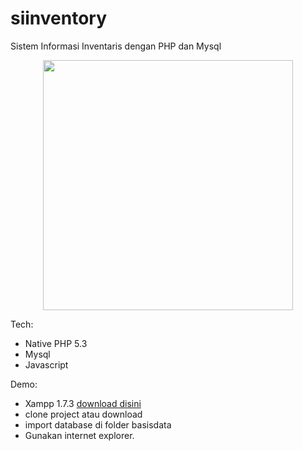 # siinventory
Sistem Informasi Inventaris dengan PHP dan Mysql

<p align="center"><img height="400px" src="https://github.com/perdianto27/siinventory/blob/master/desain/screenshoot.jpg"></p>

Tech:
- Native PHP 5.3 
- Mysql
- Javascript

Demo:
- Xampp 1.7.3 <a href="http://www.mediafire.com/file/vhhhdp25laxu059/xampp-win32-1.7.3.rar/file">download disini</a>
- clone project atau download
- import database di folder basisdata
- Gunakan internet explorer.
